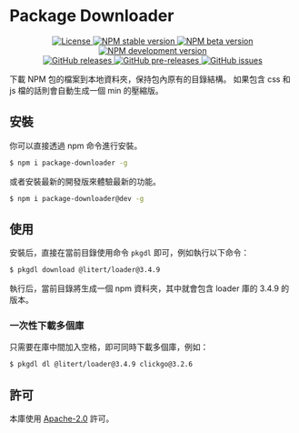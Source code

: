 # Package Downloader

<p align="center">
    <a href="https://github.com/maiyun/package-downloader/blob/master/LICENSE">
        <img alt="License" src="https://img.shields.io/github/license/maiyun/package-downloader?color=blue" />
    </a>
    <a href="https://www.npmjs.com/package/package-downloader">
        <img alt="NPM stable version" src="https://img.shields.io/npm/v/package-downloader?color=brightgreen&logo=npm" />
        <img alt="NPM beta version" src="https://img.shields.io/npm/v/package-downloader/beta?color=yellowgreen&logo=npm" />
        <img alt="NPM development version" src="https://img.shields.io/npm/v/package-downloader/dev?color=yellow&logo=npm" />
    </a><br>
    <a href="https://github.com/maiyun/package-downloader/releases">
        <img alt="GitHub releases" src="https://img.shields.io/github/v/release/maiyun/package-downloader?color=brightgreen&logo=github" />
        <img alt="GitHub pre-releases" src="https://img.shields.io/github/v/release/maiyun/package-downloader?color=yellow&logo=github&include_prereleases" />
    </a>
    <a href="https://github.com/maiyun/package-downloader/issues">
        <img alt="GitHub issues" src="https://img.shields.io/github/issues/maiyun/package-downloader?color=blue&logo=github" />
    </a>
</p>

下載 NPM 包的檔案到本地資料夾，保持包內原有的目錄結構。 如果包含 css 和 js 檔的話則會自動生成一個 min 的壓縮版。

## 安裝

你可以直接透過 npm 命令進行安裝。

```sh
$ npm i package-downloader -g
```

或者安裝最新的開發版來體驗最新的功能。

```sh
$ npm i package-downloader@dev -g
```

## 使用

安裝后，直接在當前目錄使用命令 `pkgdl` 即可，例如執行以下命令：

```sh
$ pkgdl download @litert/loader@3.4.9
```

執行后，當前目錄將生成一個 npm 資料夾，其中就會包含 loader 庫的 3.4.9 的版本。

### 一次性下載多個庫

只需要在庫中間加入空格，即可同時下載多個庫，例如：

```sh
$ pkgdl dl @litert/loader@3.4.9 clickgo@3.2.6
```

## 許可

本庫使用 [Apache-2.0](./LICENSE) 許可。